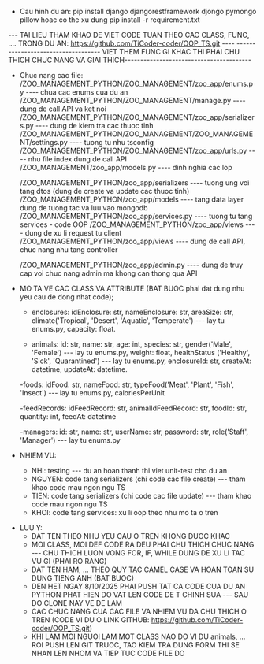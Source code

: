 - Cau hinh du an:
    pip install django djangorestframework djongo pymongo pillow hoac co the xu dung pip install -r requirement.txt

--- TAI LIEU THAM KHAO DE VIET CODE TUAN THEO CAC CLASS, FUNC, .... TRONG DU AN: https://github.com/TiCoder-coder/OOP_TS.git ----
----------------------------------- VIET THEM FUNC GI KHAC THI PHAI CHU THICH CHUC NANG VA GIAI THICH----------------------------------------


- Chuc nang cac file: 
    /ZOO_MANAGEMENT_PYTHON/ZOO_MANAGEMENT/zoo_app/enums.py                          ---- chua cac enums cua du an
    /ZOO_MANAGEMENT_PYTHON/ZOO_MANAGEMENT/manage.py                                 ---- dung de call API va ket noi
    /ZOO_MANAGEMENT_PYTHON/ZOO_MANAGEMENT/zoo_app/serializers.py                    ---- dung de kiem tra cac thuoc tinh
    /ZOO_MANAGEMENT_PYTHON/ZOO_MANAGEMENT/ZOO_MANAGEMENT/settings.py                ---- tuong tu nhu tsconfig
    /ZOO_MANAGEMENT_PYTHON/ZOO_MANAGEMENT/zoo_app/urls.py                           ---- nhu file index dung de call API
    /ZOO_MANAGEMENT/zoo_app/models.py                                               ---- dinh nghia cac lop


    /ZOO_MANAGEMENT_PYTHON/zoo_app/serializers                                      ---- tuong ung voi tang dtos (dung de create va update cac thuoc tinh)
    /ZOO_MANAGEMENT_PYTHON/zoo_app/models                                           ---- tang data layer dung de tuong tac va luu vao mongodb
    /ZOO_MANAGEMENT_PYTHON/zoo_app/services.py                                      ---- tuong tu tang services - code OOP
    /ZOO_MANAGEMENT_PYTHON/zoo_app/views                                            ---- dung de xu li request tu client
    /ZOO_MANAGEMENT_PYTHON/zoo_app/views                                            ---- dung de call API, chuc nang nhu tang controller



    /ZOO_MANAGEMENT_PYTHON/zoo_app/admin.py                                         ---- dung de truy cap voi chuc nang admin ma khong can thong qua API


- MO TA VE CAC CLASS VA ATTRIBUTE (BAT BUOC phai dat dung nhu yeu cau de dong nhat code);
    - enclosures: idEnclosure: str, nameEnclosure: str, areaSize: str, climate('Tropical', 'Desert', 'Aquatic', 'Temperate') --- lay tu enums.py, capacity: float.

    - animals: id: str, name: str, age: int, species: str, gender('Male', 'Female') --- lay tu enums.py, weight: float, healthStatus ('Healthy', 'Sick', 'Quarantined') --- lay tu enums.py, enclosureId: str, createAt: datetime, updateAt: datetime.

    -foods: idFood: str, nameFood: str, typeFood('Meat', 'Plant', 'Fish', 'Insect') --- lay tu enums.py, caloriesPerUnit

    -feedRecords: idFeedRecord: str, animalIdFeedRecord: str, foodId: str, quantity: int, feedAt: datetime

    -managers: id: str, name: str, userName: str, password: str, role('Staff', 'Manager') --- lay tu enums.py


- NHIEM VU:
    - NHI: testing --- du an hoan thanh thi viet unit-test cho du an
    - NGUYEN: code tang serializers (chi code cac file create) --- tham khao code mau ngon ngu TS
    - TIEN: code tang serializers (chi code cac file update) --- tham khao code mau ngon ngu TS
    - KHOI: code tang services: xu li oop theo nhu mo ta o tren

* LUU Y:
    - DAT TEN THEO NHU YEU CAU O TREN KHONG DUOC KHAC
    - MOI CLASS, MOI DEF CODE RA DEU PHAI CHU THICH CHUC NANG --- CHU THICH LUON VONG FOR, IF, WHILE DUNG DE XU LI TAC VU GI (PHAI RO RANG)
    - DAT TEN HAM, ... THEO QUY TAC CAMEL CASE VA HOAN TOAN SU DUNG TIENG ANH (BAT BUOC)
    - DEN HET NGAY 8/10/2025 PHAI PUSH TAT CA CODE CUA DU AN PYTHON PHAT HIEN DO VAT LEN CODE DE T CHINH SUA --- SAU DO CLONE NAY VE DE LAM
    - CAC CHUC NANG CUA CAC FILE VA NHIEM VU DA CHU THICH O TREN (CODE VI DU O LINK GITHUB: https://github.com/TiCoder-coder/OOP_TS.git)
    - KHI LAM MOI NGUOI LAM MOT CLASS NAO DO VI DU animals, ... ROI PUSH LEN GIT TRUOC, TAO KIEM TRA DUNG FORM THI SE NHAN LEN NHOM VA TIEP TUC CODE FILE DO

